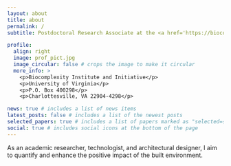 ```yaml
---
layout: about
title: about
permalink: /
subtitle: Postdoctoral Research Associate at the <a href='https://biocomplexity.virginia.edu/'>Biocomplexity Institute, Social Decision and Analytics Division</a>.

profile:
  align: right
  image: prof_pict.jpg
  image_circular: false # crops the image to make it circular
  more_info: >
    <p>Biocomplexity Institute and Initiative</p>
    <p>University of Virginia</p>
    <p>P.O. Box 400298</p>
    <p>Charlottesville, VA 22904-4298</p>

news: true # includes a list of news items
latest_posts: false # includes a list of the newest posts
selected_papers: true # includes a list of papers marked as "selected={true}"
social: true # includes social icons at the bottom of the page
---
```


As an academic researcher, technologist, and architectural designer, I aim to quantify and enhance the positive impact of the built environment.

<!-- Write your biography here. Tell the world about yourself. Link to your favorite [subreddit](http://reddit.com). You can put a picture in, too. The code is already in, just name your picture `prof_pic.jpg` and put it in the `img/` folder.

Put your address / P.O. box / other info right below your picture. You can also disable any of these elements by editing `profile` property of the YAML header of your `_pages/about.md`. Edit `_bibliography/papers.bib` and Jekyll will render your [publications page](/al-folio/publications/) automatically.

Link to your social media connections, too. This theme is set up to use [Font Awesome icons](https://fontawesome.com/) and [Academicons](https://jpswalsh.github.io/academicons/), like the ones below. Add your Facebook, Twitter, LinkedIn, Google Scholar, or just disable all of them. -->
